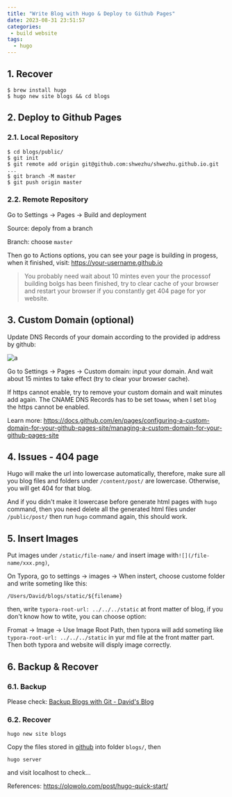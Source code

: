```yaml
---
title: "Write Blog with Hugo & Deploy to Github Pages"
date: 2023-08-31 23:51:57
categories:
 - build website
tags:
  - hugo
---
```


## 1. Recover

```shell
$ brew install hugo
$ hugo new site blogs && cd blogs
```

## 2. Deploy to Github Pages

### 2.1. Local Repository

```shell
$ cd blogs/public/
$ git init
$ git remote add origin git@github.com:shwezhu/shwezhu.github.io.git
...
$ git branch -M master
$ git push origin master
```

### 2.2. Remote Repository

Go to Settings -> Pages -> Build and deployment

Source: depoly from a branch

Branch: choose `master`

Then go to Actions options, you can see your page is building in progess, when it finished, visit: https://your-username.github.io

> You probably need wait about 10 mintes even your the processof building bolgs has been finished, try to clear cache of your browser and restart your browser if you constantly get 404 page for yor website. 

## 3. Custom Domain (optional)

Update DNS Records of your domain according to the provided ip address by github:

![a](/004-hugo/a.png)

Go to Settings -> Pages -> Custom domain: input your domain. And wait about 15 mintes to take effect (try to clear your browser cache). 

If https cannot enable, try to remove your custom domain and wait minutes add again. The CNAME DNS Records has to be set to`www`, when I set `blog` the https cannot be enabled. 

Learn more: https://docs.github.com/en/pages/configuring-a-custom-domain-for-your-github-pages-site/managing-a-custom-domain-for-your-github-pages-site

## 4. Issues - 404 page

Hugo will make the url into lowercase automatically, therefore, make sure all you blog files and folders under `/content/post/` are lowercase. Otherwise, you will get 404 for that blog. 

And if you didn't make it lowercase before generate html pages with `hugo` command, then you need delete all the generated html files under `/public/post/` then run `hugo` command again, this should work. 

## 5. Insert Images

Put images under `/static/file-name/` and insert image with`![](/file-name/xxx.png)`, 

On Typora, go to settings -> images -> When instert, choose custome folder and write someting like this:

```shell
/Users/David/blogs/static/${filename}
```

then, write `typora-root-url: ../../../static` at front matter of blog, if you don't know how to wtite, you can choose option: 

Fromat -> Image -> Use Image Root Path, then typora will add someting like `typora-root-url: ../../../static` in yur md file at the front matter part. Then both typora and website will disply image correctly. 

## 6. Backup & Recover

### 6.1. Backup

Please check: [Backup Blogs with Git - David's Blog](https://shaowenzhu.top/post/git/practice/003-blog-backup/)

### 6.2. Recover

```shell
hugo new site blogs
```

Copy the files stored in [github](https://github.com/shwezhu/shwezhu.github.io) into folder `blogs/`, then

```shell
hugo server
```

and visit localhost to check...

References: https://olowolo.com/post/hugo-quick-start/


